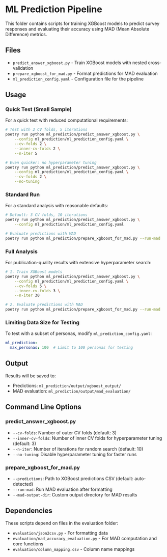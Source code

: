 # ML Prediction Pipeline

This folder contains scripts for training XGBoost models to predict survey responses and evaluating their accuracy using MAD (Mean Absolute Difference) metrics.

## Files

- `predict_answer_xgboost.py` - Train XGBoost models with nested cross-validation
- `prepare_xgboost_for_mad.py` - Format predictions for MAD evaluation
- `ml_prediction_config.yaml` - Configuration file for the pipeline

## Usage

### Quick Test (Small Sample)

For a quick test with reduced computational requirements:

```bash
# Test with 2 CV folds, 5 iterations
poetry run python ml_prediction/predict_answer_xgboost.py \
    --config ml_prediction/ml_prediction_config.yaml \
    --cv-folds 2 \
    --inner-cv-folds 2 \
    --n-iter 5

# Even quicker: no hyperparameter tuning
poetry run python ml_prediction/predict_answer_xgboost.py \
    --config ml_prediction/ml_prediction_config.yaml \
    --cv-folds 2 \
    --no-tuning
```

### Standard Run

For a standard analysis with reasonable defaults:

```bash
# Default: 3 CV folds, 10 iterations
poetry run python ml_prediction/predict_answer_xgboost.py \
    --config ml_prediction/ml_prediction_config.yaml

# Evaluate predictions with MAD
poetry run python ml_prediction/prepare_xgboost_for_mad.py --run-mad
```

### Full Analysis

For publication-quality results with extensive hyperparameter search:

```bash
# 1. Train XGBoost models
poetry run python ml_prediction/predict_answer_xgboost.py \
    --config ml_prediction/ml_prediction_config.yaml \
    --cv-folds 5 \
    --inner-cv-folds 3 \
    --n-iter 30

# 2. Evaluate predictions with MAD
poetry run python ml_prediction/prepare_xgboost_for_mad.py --run-mad
```

### Limiting Data Size for Testing

To test with a subset of personas, modify `ml_prediction_config.yaml`:

```yaml
ml_prediction:
  max_personas: 100  # Limit to 100 personas for testing
```

## Output

Results will be saved to:
- Predictions: `ml_prediction/output/xgboost_output/`
- MAD evaluation: `ml_prediction/output/mad_evaluation/`

## Command Line Options

### predict_answer_xgboost.py
- `--cv-folds`: Number of outer CV folds (default: 3)
- `--inner-cv-folds`: Number of inner CV folds for hyperparameter tuning (default: 3)
- `--n-iter`: Number of iterations for random search (default: 10)
- `--no-tuning`: Disable hyperparameter tuning for faster runs

### prepare_xgboost_for_mad.py
- `--predictions`: Path to XGBoost predictions CSV (default: auto-detected)
- `--run-mad`: Run MAD evaluation after formatting
- `--mad-output-dir`: Custom output directory for MAD results

## Dependencies

These scripts depend on files in the evaluation folder:
- `evaluation/json2csv.py` - For formatting data
- `evaluation/mad_accuracy_evaluation.py` - For MAD computation and core functions
- `evaluation/column_mapping.csv` - Column name mappings
